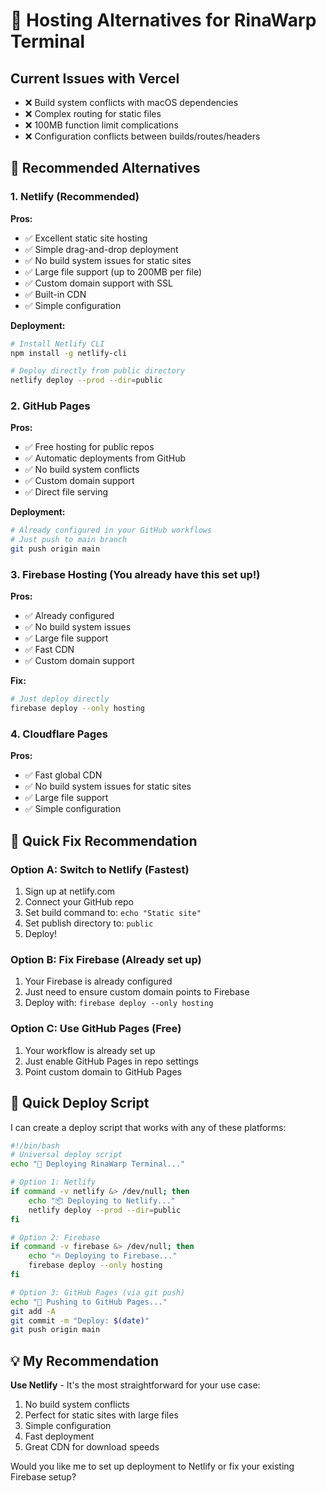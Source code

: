 # 🚀 Hosting Alternatives for RinaWarp Terminal

## Current Issues with Vercel
- ❌ Build system conflicts with macOS dependencies
- ❌ Complex routing for static files
- ❌ 100MB function limit complications
- ❌ Configuration conflicts between builds/routes/headers

## 🌟 Recommended Alternatives

### 1. **Netlify** (Recommended)
**Pros:**
- ✅ Excellent static site hosting
- ✅ Simple drag-and-drop deployment
- ✅ No build system issues for static sites
- ✅ Large file support (up to 200MB per file)
- ✅ Custom domain support with SSL
- ✅ Built-in CDN
- ✅ Simple configuration

**Deployment:**
```bash
# Install Netlify CLI
npm install -g netlify-cli

# Deploy directly from public directory
netlify deploy --prod --dir=public
```

### 2. **GitHub Pages**
**Pros:**
- ✅ Free hosting for public repos
- ✅ Automatic deployments from GitHub
- ✅ No build system conflicts
- ✅ Custom domain support
- ✅ Direct file serving

**Deployment:**
```bash
# Already configured in your GitHub workflows
# Just push to main branch
git push origin main
```

### 3. **Firebase Hosting** (You already have this set up!)
**Pros:**
- ✅ Already configured
- ✅ No build system issues
- ✅ Large file support
- ✅ Fast CDN
- ✅ Custom domain support

**Fix:**
```bash
# Just deploy directly
firebase deploy --only hosting
```

### 4. **Cloudflare Pages**
**Pros:**
- ✅ Fast global CDN
- ✅ No build system issues for static sites
- ✅ Large file support
- ✅ Simple configuration

## 🎯 Quick Fix Recommendation

### Option A: Switch to Netlify (Fastest)
1. Sign up at netlify.com
2. Connect your GitHub repo
3. Set build command to: `echo "Static site"`
4. Set publish directory to: `public`
5. Deploy!

### Option B: Fix Firebase (Already set up)
1. Your Firebase is already configured
2. Just need to ensure custom domain points to Firebase
3. Deploy with: `firebase deploy --only hosting`

### Option C: Use GitHub Pages (Free)
1. Your workflow is already set up
2. Just enable GitHub Pages in repo settings
3. Point custom domain to GitHub Pages

## 🔧 Quick Deploy Script

I can create a deploy script that works with any of these platforms:

```bash
#!/bin/bash
# Universal deploy script
echo "🚀 Deploying RinaWarp Terminal..."

# Option 1: Netlify
if command -v netlify &> /dev/null; then
    echo "📦 Deploying to Netlify..."
    netlify deploy --prod --dir=public
fi

# Option 2: Firebase
if command -v firebase &> /dev/null; then
    echo "🔥 Deploying to Firebase..."
    firebase deploy --only hosting
fi

# Option 3: GitHub Pages (via git push)
echo "📄 Pushing to GitHub Pages..."
git add -A
git commit -m "Deploy: $(date)"
git push origin main
```

## 💡 My Recommendation

**Use Netlify** - It's the most straightforward for your use case:
1. No build system conflicts
2. Perfect for static sites with large files
3. Simple configuration
4. Fast deployment
5. Great CDN for download speeds

Would you like me to set up deployment to Netlify or fix your existing Firebase setup?
